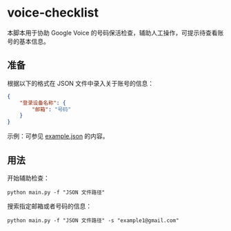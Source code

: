 # voice-checklist

本脚本用于协助 Google Voice 的号码保活检查，辅助人工操作，可提示待查看账号的基本信息。

## 准备

根据以下的格式在 JSON 文件中录入关于账号的信息：

```json
{
    "登录设备名称": {
        "邮箱": "号码"
    }
}
```

示例：可参见 [example.json](./example.json) 的内容。

## 用法

开始辅助检查：

```
python main.py -f "JSON 文件路径"
```

搜索指定邮箱或者号码的信息：

```
python main.py -f "JSON 文件路径" -s "example1@gmail.com"
```
